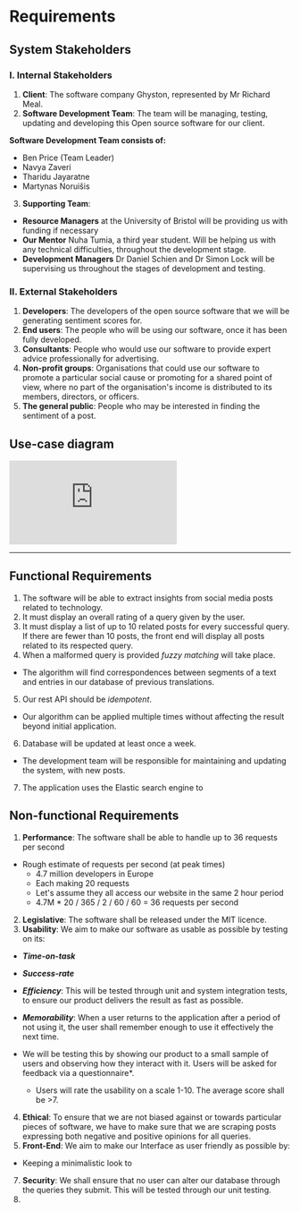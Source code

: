 # Requirements

## System Stakeholders

### I. Internal Stakeholders
1.  **Client**: The software company Ghyston, represented by Mr Richard Meal.
2. **Software Development Team**: The team will be managing, testing, updating and developing this Open source software for our client.

**Software Development Team consists of:**
* Ben Price (Team Leader)
* Navya Zaveri
* Tharidu Jayaratne
* Martynas Noruišis

3. **Supporting Team**:
* **Resource Managers** at the University of Bristol will be providing us with funding if necessary
* **Our Mentor** Nuha Tumia, a third year student. Will be helping us with any technical difficulties, throughout the development stage.
* **Development Managers** Dr Daniel Schien and Dr Simon Lock will be supervising us throughout the stages of development and testing.

### II. External Stakeholders
1. **Developers**: The developers of the open source software that we will be generating sentiment scores for.
2. **End users**: The people who will be using our software, once it has been fully developed.
  3. **Consultants**: People who would use our software to provide expert advice professionally for advertising.
  4. **Non-profit groups**: Organisations that could use our software to promote a particular social cause or promoting for a shared point of view, where no part of the organisation's income is distributed to its members, directors, or officers.
  5. **The general public**: People who may be interested in finding the sentiment of a post.

## Use-case diagram
![](https://github.com/NavyaZaveri/COMS20805-SentimentAnalysis/blob/master/deliverables/Portfolio%20A/includes/Newusecase.xml)

---

## Functional Requirements

1. The software will be able to extract insights from social media posts related to technology.
2. It must display an overall rating of a query given by the user.
3. It must display a list of up to 10 related posts for every successful query. If there are fewer than 10 posts, the front end will display all posts related to its respected query.
4. When a malformed query is provided *fuzzy matching* will take place.
* The algorithm will find correspondences between segments of a text and entries in our database of previous translations.
5. Our rest API should be *idempotent*.
  * Our algorithm can be applied multiple times without affecting the result beyond initial application.
6. Database will be updated at least once a week.
* The development team will be responsible for maintaining and updating the system, with new posts.
7. The application uses the Elastic search engine to

## Non-functional Requirements
1. **Performance**: The software shall be able to handle up to 36 requests per second
  * Rough estimate of requests per second (at peak times)
    * 4.7 million developers in Europe
    * Each making 20 requests
    * Let's assume they all access our website in the same 2 hour period
    * 4.7M * 20 / 365 / 2 / 60 / 60 = 36 requests per second
2. **Legislative**: The software shall be released under the MIT licence.
3. **Usability**: We aim to make our software as usable as possible by testing on its:
*  ***Time-on-task***
* ***Success-rate***
*  ***Efficiency***: This will be tested through unit and system integration tests, to ensure our product delivers the result as fast as possible.
 * ***Memorability***: When a user returns to the application after a period of not using it, the user shall remember enough to use it effectively the next time.

  * We will be testing this by showing our product to a small sample of users and observing how they interact with it. Users will be asked for feedback via a questionnaire*.
    * Users will rate the usability on a scale 1-10. The average score shall be >7.
4. **Ethical**: To ensure that we are not biased against or towards particular pieces of software, we have to make sure that we are scraping posts expressing both negative and positive opinions for all queries.
5. **Front-End**: We aim to make our Interface as user friendly as possible by:
* Keeping a minimalistic look to
7. **Security**: We shall ensure that no user can alter our database through the queries they submit. This will be tested through our unit testing.
8.
